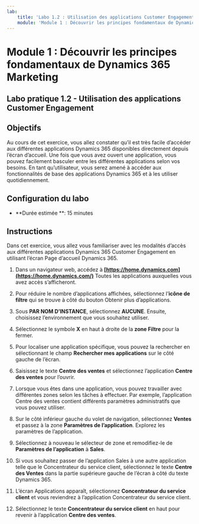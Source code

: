```yaml
---
lab:
    title: 'Labo 1.2 : Utilisation des applications Customer Engagement'
    module: 'Module 1 : Découvrir les principes fondamentaux de Dynamics 365 Marketing'
---
```


Module 1 : Découvrir les principes fondamentaux de Dynamics 365 Marketing
========================

## Labo pratique 1.2 - Utilisation des applications Customer Engagement 

## Objectifs

Au cours de cet exercice, vous allez constater qu’il est très facile d’accéder aux différentes applications Dynamics 365 disponibles directement depuis l’écran d’accueil. Une fois que vous avez ouvert une application, vous pouvez facilement basculer entre les différentes applications selon vos besoins. En tant qu’utilisateur, vous serez amené à accéder aux fonctionnalités de base des applications Dynamics 365 et à les utiliser quotidiennement.


## Configuration du labo

  - **Durée estimée **: 15 minutes

## Instructions

Dans cet exercice, vous allez vous familiariser avec les modalités d’accès aux différentes applications Dynamics 365 Customer Engagement en utilisant l’écran Page d’accueil Dynamics 365. 

1. Dans un navigateur web, accédez à **[https://home.dynamics.com](https://home.dynamics.com/)** Toutes les applications auxquelles vous avez accès s’afficheront. 

2. Pour réduire le nombre d’applications affichées, sélectionnez l’**icône de filtre** qui se trouve à côté du bouton Obtenir plus d’applications. 

3. Sous **PAR NOM D’INSTANCE**, sélectionnez **AUCUNE**. Ensuite, choisissez l’environnement que vous souhaitez utiliser. 

4. Sélectionnez le symbole **X** en haut à droite de la **zone Filtre** pour la fermer. 

5. Pour localiser une application spécifique, vous pouvez la rechercher en sélectionnant le champ **Rechercher mes applications** sur le côté gauche de l’écran. 

6. Saisissez le texte **Centre des ventes** et sélectionnez l’application **Centre des ventes** pour l’ouvrir. 

7. Lorsque vous êtes dans une application, vous pouvez travailler avec différentes zones selon les tâches à effectuer. Par exemple, l’application Centre des ventes contient différents paramètres administratifs que vous pouvez utiliser. 

8. Sur le côté inférieur gauche du volet de navigation, sélectionnez **Ventes** et passez à la zone **Paramètres de l’application**. Explorez les paramètres de l’application.

9. Sélectionnez à nouveau le sélecteur de zone et remodifiez-le de **Paramètres de l’application** à **Sales**.

10. Si vous souhaitez passer de l’application Sales à une autre application telle que le Concentrateur du service client, sélectionnez le texte **Centre des Ventes** dans la partie supérieure gauche de l’écran à côté du texte Dynamics 365. 

11. L’écran Applications apparaît, sélectionnez **Concentrateur du service client** et vous reviendrez à l’application Concentrateur du service client. 

12. Sélectionnez le texte **Concentrateur du service client** en haut pour revenir à l’application **Centre des ventes**. 
